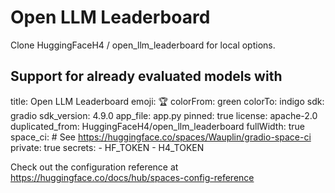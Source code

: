# Open LLM Leaderboard

Clone HuggingFaceH4 / open_llm_leaderboard for local options.

## Support for already evaluated models with 

title: Open LLM Leaderboard
emoji: 🏆
colorFrom: green
colorTo: indigo
sdk: gradio
sdk_version: 4.9.0
app_file: app.py
pinned: true
license: apache-2.0
duplicated_from: HuggingFaceH4/open_llm_leaderboard
fullWidth: true
space_ci: # See https://huggingface.co/spaces/Wauplin/gradio-space-ci
  private: true
  secrets:
    - HF_TOKEN
    - H4_TOKEN

Check out the configuration reference at https://huggingface.co/docs/hub/spaces-config-reference
